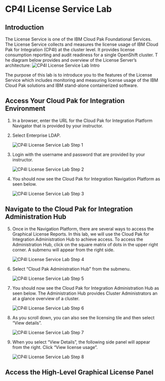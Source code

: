 # CP4I License Service Lab

## Introduction

The License Service is one of the IBM Cloud Pak Foundational Services.  The License Service collects and measures the license usage of 
IBM Cloud Pak for Integration (CP4I) at the cluster level. It provides license consumption reporting and audit readiness for a single OpenShift cluster.  T
he diagram below provides and overview of the License Server’s architecture:
![CP4I License Service Lab Intro](images/Picture1.png)

The purpose of this lab is to introduce you to the features of the License Service which includes monitoring and measuring license usage of the IBM Cloud Pak solutions and IBM stand-alone containerized software.


## Access Your Cloud Pak for Integration Environment

1. In a browser, enter the URL for the Cloud Pak for Integration Platform Navigator that is provided by your instructor.

2. Select Enterprise LDAP.
   
   ![CP4I License Service Lab Step 1](images/Picture2.png)
   
3. Login with the username and password that are provided by your instructor.
   
   ![CP4I License Service Lab Step 2](images/Picture3.png)
   
4.	You should now see the Cloud Pak for Integration Navigation Platform as seen below. 

    ![CP4I License Service Lab Step 3](images/Picture4.png)


## Navigate to the Cloud Pak for Integration Administration Hub

5. Once in the Navigation Platform, there are several ways to access the Graphical License Reports.  In this lab, we will use the Cloud Pak for Integration Administration Hub to achieve access.  To access the Administration Hub, click on the square matrix of dots in the upper right corner.  A submenu will appear from the right side.
   
   ![CP4I License Service Lab Step 4](images/Picture5.png)
   
6. Select “Cloud Pak Administration Hub” from the submenu.
   
   ![CP4I License Service Lab Step 5](images/Picture6.png)
   
7.	You should now see the Cloud Pak for Integration Administration Hub as seen below.  The Administration Hub provides Cluster Administrators an at a glance overview of a cluster. 
   
    ![CP4I License Service Lab Step 6](images/Picture7.png)
   
8.	As you scroll down, you can also see the licensing tile and then select “View details”.
   
    ![CP4I License Service Lab Step 7](images/Picture8.png)

9.	When you select “View Details”, the following side panel will appear from the right.  Click “View license usage”.
   
    ![CP4I License Service Lab Step 8](images/Picture9.png)


## Access the High-Level Graphical License Panel
